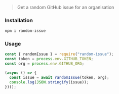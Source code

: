 > Get a random GitHub issue for an organisation

### Installation

```sh
npm i random-issue
```

### Usage

```js
const { randomIssue } = require("random-issue");
const token = process.env.GITHUB_TOKEN;
const org = process.env.GITHUB_ORG;

(async () => {
  const issue = await randomIssue(token, org);
  console.log(JSON.stringify(issue));
})();
```
